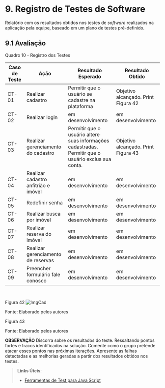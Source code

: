 # 9. Registro de Testes de Software

Relatório com os resultados obtidos nos testes de _software_ realizados na aplicação pela equipe, baseado em um plano de testes pré-definido.

## 9.1 Avaliação

Quadro 10 - Registro dos Testes

|Caso de Teste |Ação                                 |Resultado Esperado                              |Resultado Obtido                    |
|--------------|-------------------------------------|------------------------------------------------|------------------------------------|
|CT-01         |Realizar cadastro                    |Permitir que o usuário se cadastre na plataforma|Objetivo alcançado. Print Figura 42 |
|CT-02         |Realizar login                       |em desenvolvimento                              |em desenvolvimento                  |
|CT-03         |Realizar gerenciamento do cadastro   |Permitir que o usuário altere suas informações cadastradas.<br> Permitir que o usuário exclua sua conta.|Objetivo alcançado. Print Figura 43 |
|CT-04         |Realizar cadastro anfitrião e imóvel |em desenvolvimento                              |em desenvolvimento                  |
|CT-05         |Redefinir senha                      |em desenvolvimento                              |em desenvolvimento                  |
|CT-06         |Realizar busca por imóvel            |em desenvolvimento                              |em desenvolvimento                  |
|CT-07         |Realizar reserva do imóvel           |em desenvolvimento                              |em desenvolvimento                  |
|CT-08         |Realizar gerenciamento de reservas   |em desenvolvimento                              |em desenvolvimento                  |
|CT-09         |Preencher formulário fale conosco    |em desenvolvimento                              |em desenvolvimento                  |

<br>

Figura 42
![ImgCad](https://user-images.githubusercontent.com/89617881/168495789-7ed335ca-89b5-4318-b6fb-cf1dc158fa50.png)

Fonte: Elaborado pelos autores

Figura 43

Fonte: Elaborado pelos autores


**OBSERVAÇÃO**
Discorra sobre os resultados do teste. Ressaltando pontos fortes e fracos identificados na solução. Comente como o grupo pretende atacar esses pontos nas próximas iterações. Apresente as falhas detectadas e as melhorias geradas a partir dos resultados obtidos nos testes.

> **Links Úteis**:
> - [Ferramentas de Test para Java Script](https://geekflare.com/javascript-unit-testing/)
